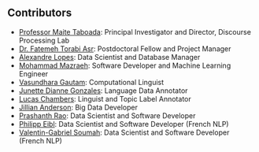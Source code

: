 ## Contributors

* [Professor Maite Taboada](https://www.sfu.ca/~mtaboada/): Principal Investigator and Director, Discourse Processing Lab
* [Dr. Fatemeh Torabi Asr](https://ftasr.github.io/): Postdoctoral Fellow and Project Manager
* [Alexandre Lopes](https://github.com/aleaugustoplus): Data Scientist and Database Manager
* [Mohammad Mazraeh](https://github.com/MohMaz): Software Developer and Machine Learning Engineer
* [Vasundhara Gautam](https://github.com/vgautam): Computational Linguist
* [Junette Dianne Gonzales](http://www.sfu.ca/linguistics/events/2020/08/junette-gonzales-sda-minor.html): Language Data Annotator
* [Lucas Chambers](https://www.sfu.ca/linguistics/events/2019/10/lucas-chambers.html): Linguist and Topic Label Annotator
* [Jillian Anderson](https://github.com/jillianderson8): Big Data Developer
* [Prashanth Rao](https://github.com/prrao87): Data Scientist and Software Developer
* [Philipp Eibl](https://philippnoah.github.io): Data Scientist and Software Developer (French NLP)
* [Valentin-Gabriel Soumah](https://github.com/Pantalaymon): Data Scientist and Software Developer (French NLP)

